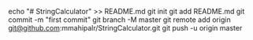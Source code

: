 echo "# StringCalculator" >> README.md
git init
git add README.md
git commit -m "first commit"
git branch -M master
git remote add origin git@github.com:mmahipalr/StringCalculator.git
git push -u origin master
